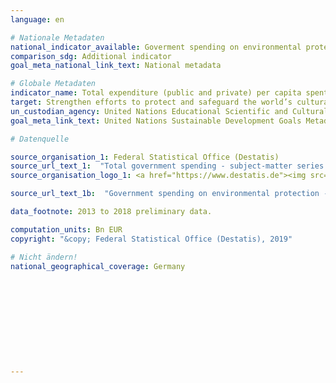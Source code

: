 ```yaml
---
language: en

# Nationale Metadaten
national_indicator_available: Goverment spending on environmental protection (COFOG section 5) <br>Goverment spending on recreation, culture and religion (COFOG section 8)
comparison_sdg: Additional indicator
goal_meta_national_link_text: National metadata

# Globale Metadaten
indicator_name: Total expenditure (public and private) per capita spent on the preservation, protection and conservation of all cultural and natural heritage, by type of heritage (cultural, natural, mixed and World Heritage Centre designation), level of government (national, regional and local/municipal), type of expenditure (operating expenditure/investment) and type of private funding (donations in kind, private non-profit sector and sponsorship)
target: Strengthen efforts to protect and safeguard the world’s cultural and natural heritage
un_custodian_agency: United Nations Educational Scientific and Cultural Organization (UNESCO)
goal_meta_link_text: United Nations Sustainable Development Goals Metadata

# Datenquelle

source_organisation_1: Federal Statistical Office (Destatis)
source_url_text_1:  "Total government spending - subject-matter series 18, series 1.4 – 2017 (Only available in German)"
source_organisation_logo_1: <a href="https://www.destatis.de"><img src="https://g205sdgs.github.io/sdg-indicators/public/LogosEn/destatis.png" alt="Logo Destatis" /></a>

source_url_text_1b:  "Government spending on environmental protection - subject-matter series 18, series 1.4 – 2017 (Only available in German)"

data_footnote: 2013 to 2018 preliminary data.

computation_units: Bn EUR
copyright: "&copy; Federal Statistical Office (Destatis), 2019"

# Nicht ändern!
national_geographical_coverage: Germany











---
```

